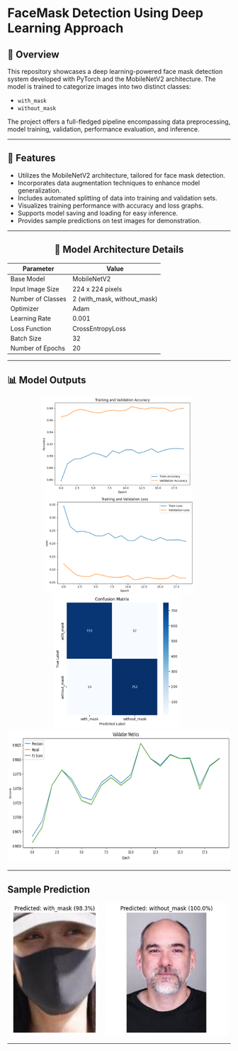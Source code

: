 # FaceMask Detection Using Deep Learning Approach

## 🚀 Overview

This repository showcases a deep learning-powered face mask detection system developed with PyTorch and the MobileNetV2 architecture. The model is trained to categorize images into two distinct classes:

- `with_mask`
- `without_mask`

The project offers a full-fledged pipeline encompassing data preprocessing, model training, validation, performance evaluation, and inference.

---

## 🚀 Features

- Utilizes the MobileNetV2 architecture, tailored for face mask detection.
- Incorporates data augmentation techniques to enhance model generalization.
- Includes automated splitting of data into training and validation sets.
- Visualizes training performance with accuracy and loss graphs.
- Supports model saving and loading for easy inference.
- Provides sample predictions on test images for demonstration.

---

<div align="center">

## 🧠 Model Architecture Details

| **Parameter**         | **Value**                         |
|-----------------------|-----------------------------------|
| Base Model            | MobileNetV2                       |
| Input Image Size      | 224 x 224 pixels                  |
| Number of Classes     | 2 (with_mask, without_mask)       |
| Optimizer             | Adam                              |
| Learning Rate         | 0.001                             |
| Loss Function         | CrossEntropyLoss                  |
| Batch Size            | 32                                |
| Number of Epochs      | 20                                |

</div>

---

## 📊 Model Outputs

<div align="center">
  <img src="https://github.com/SayanDhar10/Facemask-Detection/blob/40ca3e6a961b4bcba33d9d2858f28217aeab8b9b/Output_Images/Accuracy_Curve.png" height="220px" style="margin-right: 10px;">
  <img src="https://github.com/SayanDhar10/Facemask-Detection/blob/40ca3e6a961b4bcba33d9d2858f28217aeab8b9b/Output_Images/Loss_Curve.png" height="220px">
</div>

<div align="center">
  <img src="https://github.com/SayanDhar10/Facemask-Detection/blob/40ca3e6a961b4bcba33d9d2858f28217aeab8b9b/Output_Images/confusion_matrix.png" height="300px" style="margin-right: 10px;">
  <img src="https://github.com/SayanDhar10/Facemask-Detection/blob/40ca3e6a961b4bcba33d9d2858f28217aeab8b9b/Output_Images/matrices_curve.png" height="300px">
</div>

---

## Sample Prediction

<div align="center">
  <img src="https://github.com/SayanDhar10/Facemask-Detection/blob/40ca3e6a961b4bcba33d9d2858f28217aeab8b9b/Output_Images/Sample_Output1.png" height="300px" style="margin-right: 10px;">
  <img src="https://github.com/SayanDhar10/Facemask-Detection/blob/40ca3e6a961b4bcba33d9d2858f28217aeab8b9b/Output_Images/Sample_Output2.png" height="300px">
</div>

---




